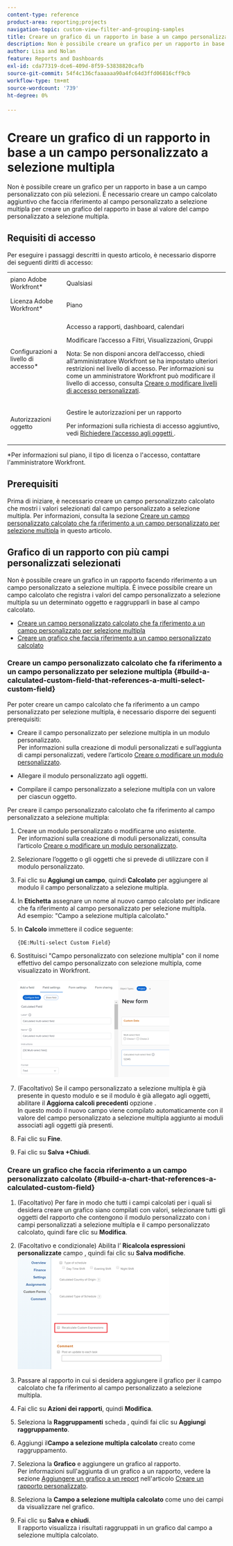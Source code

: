 ```yaml
---
content-type: reference
product-area: reporting;projects
navigation-topic: custom-view-filter-and-grouping-samples
title: Creare un grafico di un rapporto in base a un campo personalizzato a selezione multipla
description: Non è possibile creare un grafico per un rapporto in base a un campo personalizzato con più selezioni. È necessario creare un campo calcolato aggiuntivo che faccia riferimento al campo personalizzato a selezione multipla per creare un grafico del rapporto in base al valore del campo personalizzato a selezione multipla.
author: Lisa and Nolan
feature: Reports and Dashboards
exl-id: cda77319-dce6-409d-8f59-53838820cafb
source-git-commit: 54f4c136cfaaaaaa90a4fc64d3ffd06816cff9cb
workflow-type: tm+mt
source-wordcount: '739'
ht-degree: 0%

---
```


# Creare un grafico di un rapporto in base a un campo personalizzato a selezione multipla

Non è possibile creare un grafico per un rapporto in base a un campo personalizzato con più selezioni. È necessario creare un campo calcolato aggiuntivo che faccia riferimento al campo personalizzato a selezione multipla per creare un grafico del rapporto in base al valore del campo personalizzato a selezione multipla.

## Requisiti di accesso

Per eseguire i passaggi descritti in questo articolo, è necessario disporre dei seguenti diritti di accesso:

<table style="table-layout:auto"> 
 <col> 
 <col> 
 <tbody> 
  <tr> 
   <td role="rowheader">piano Adobe Workfront*</td> 
   <td> <p>Qualsiasi</p> </td> 
  </tr> 
  <tr> 
   <td role="rowheader">Licenza Adobe Workfront*</td> 
   <td> <p>Piano </p> </td> 
  </tr> 
  <tr> 
   <td role="rowheader">Configurazioni a livello di accesso*</td> 
   <td> <p>Accesso a rapporti, dashboard, calendari</p> <p>Modificare l’accesso a Filtri, Visualizzazioni, Gruppi</p> <p>Nota: Se non disponi ancora dell’accesso, chiedi all’amministratore Workfront se ha impostato ulteriori restrizioni nel livello di accesso. Per informazioni su come un amministratore Workfront può modificare il livello di accesso, consulta <a href="../../../administration-and-setup/add-users/configure-and-grant-access/create-modify-access-levels.md" class="MCXref xref">Creare o modificare livelli di accesso personalizzati</a>.</p> </td> 
  </tr> 
  <tr> 
   <td role="rowheader">Autorizzazioni oggetto</td> 
   <td> <p>Gestire le autorizzazioni per un rapporto</p> <p>Per informazioni sulla richiesta di accesso aggiuntivo, vedi <a href="../../../workfront-basics/grant-and-request-access-to-objects/request-access.md" class="MCXref xref">Richiedere l’accesso agli oggetti </a>.</p> </td> 
  </tr> 
 </tbody> 
</table>

&#42;Per informazioni sul piano, il tipo di licenza o l&#39;accesso, contattare l&#39;amministratore Workfront.

## Prerequisiti

Prima di iniziare, è necessario creare un campo personalizzato calcolato che mostri i valori selezionati dal campo personalizzato a selezione multipla. Per informazioni, consulta la sezione [Creare un campo personalizzato calcolato che fa riferimento a un campo personalizzato per selezione multipla](#build-a-calculated-custom-field-that-references-a-multi-select-custom-field) in questo articolo.

## Grafico di un rapporto con più campi personalizzati selezionati

<!--
<p data-mc-conditions="QuicksilverOrClassic.Draft mode">(NOTE: this moved to its own article, linked in the Note above!)</p>
-->

Non è possibile creare un grafico in un rapporto facendo riferimento a un campo personalizzato a selezione multipla. È invece possibile creare un campo calcolato che registra i valori del campo personalizzato a selezione multipla su un determinato oggetto e raggrupparli in base al campo calcolato. 

* [Creare un campo personalizzato calcolato che fa riferimento a un campo personalizzato per selezione multipla](#build-a-calculated-custom-field-that-references-a-multi-select-custom-field)
* [Creare un grafico che faccia riferimento a un campo personalizzato calcolato](#build-a-chart-that-references-a-calculated-custom-field)

### Creare un campo personalizzato calcolato che fa riferimento a un campo personalizzato per selezione multipla {#build-a-calculated-custom-field-that-references-a-multi-select-custom-field}

Per poter creare un campo calcolato che fa riferimento a un campo personalizzato per selezione multipla, è necessario disporre dei seguenti prerequisiti:

* Creare il campo personalizzato per selezione multipla in un modulo personalizzato.\
   Per informazioni sulla creazione di moduli personalizzati e sull’aggiunta di campi personalizzati, vedere l’articolo [Creare o modificare un modulo personalizzato](../../../administration-and-setup/customize-workfront/create-manage-custom-forms/create-or-edit-a-custom-form.md).

* Allegare il modulo personalizzato agli oggetti.
* Compilare il campo personalizzato a selezione multipla con un valore per ciascun oggetto.

Per creare il campo personalizzato calcolato che fa riferimento al campo personalizzato a selezione multipla:

1. Creare un modulo personalizzato o modificarne uno esistente.\
   Per informazioni sulla creazione di moduli personalizzati, consulta l’articolo [Creare o modificare un modulo personalizzato](../../../administration-and-setup/customize-workfront/create-manage-custom-forms/create-or-edit-a-custom-form.md).

1. Selezionare l’oggetto o gli oggetti che si prevede di utilizzare con il modulo personalizzato.
1. Fai clic su **Aggiungi un campo**, quindi **Calcolato** per aggiungere al modulo il campo personalizzato a selezione multipla.

1. In **Etichetta** assegnare un nome al nuovo campo calcolato per indicare che fa riferimento al campo personalizzato per selezione multipla.\
   Ad esempio: &quot;Campo a selezione multipla calcolato.&quot;

1. In **Calcolo** immettere il codice seguente:

   ```
   {DE:Multi-select Custom Field}
   ```

1. Sostituisci &quot;Campo personalizzato con selezione multipla&quot; con il nome effettivo del campo personalizzato con selezione multipla, come visualizzato in Workfront.

   ![](assets/calculated-multi-select-custom-field-nwe-350x223.png)

1. (Facoltativo) Se il campo personalizzato a selezione multipla è già presente in questo modulo e se il modulo è già allegato agli oggetti, abilitare il **Aggiorna calcoli precedenti** opzione .\
   In questo modo il nuovo campo viene compilato automaticamente con il valore del campo personalizzato a selezione multipla aggiunto ai moduli associati agli oggetti già presenti.

1. Fai clic su **Fine**.
1. Fai clic su **Salva +Chiudi**.

### Creare un grafico che faccia riferimento a un campo personalizzato calcolato {#build-a-chart-that-references-a-calculated-custom-field}

1. (Facoltativo) Per fare in modo che tutti i campi calcolati per i quali si desidera creare un grafico siano compilati con valori, selezionare tutti gli oggetti del rapporto che contengono il modulo personalizzato con i campi personalizzati a selezione multipla e il campo personalizzato calcolato, quindi fare clic su **Modifica**.
1. (Facoltativo e condizionale) Abilita l’ **Ricalcola espressioni personalizzate** campo , quindi fai clic su **Salva modifiche**.\
   ![](assets/recalculate-custom-expressions-350x259.png)

1. Passare al rapporto in cui si desidera aggiungere il grafico per il campo calcolato che fa riferimento al campo personalizzato a selezione multipla.
1. Fai clic su **Azioni dei rapporti**, quindi **Modifica**.

1. Seleziona la <strong>Raggruppamenti</strong> scheda , quindi fai clic su <strong>Aggiungi raggruppamento</strong>.
1. Aggiungi il<strong>Campo a selezione multipla calcolato</strong> creato come raggruppamento.
1. Seleziona la <strong>Grafico</strong> e aggiungere un grafico al rapporto.<br>Per informazioni sull&#39;aggiunta di un grafico a un rapporto, vedere la sezione <a href="../../../reports-and-dashboards/reports/creating-and-managing-reports/create-custom-report.md#add-a-chart" class="MCXref xref">Aggiungere un grafico a un report</a> nell&#39;articolo <a href="../../../reports-and-dashboards/reports/creating-and-managing-reports/create-custom-report.md" class="MCXref xref">Creare un rapporto personalizzato</a>.
1. Seleziona la <strong>Campo a selezione multipla calcolato</strong> come uno dei campi da visualizzare nel grafico.
1. Fai clic su <strong>Salva e chiudi</strong>.<br>Il rapporto visualizza i risultati raggruppati in un grafico dal campo a selezione multipla calcolato.
